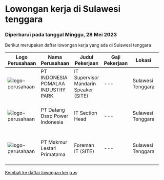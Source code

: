 
  # Lowongan kerja di Sulawesi tenggara

  ### Diperbarui pada tanggal Minggu, 28 Mei 2023

  Berikut merupakan daftar lowongan kerja yang ada di Sulawesi tenggara

  |Logo Perusahaan | Nama Perusahaan | Judul Pekerjaan | Gaji Pekerjaan | Lokasi | Deskripsi | Tanggal diunggah | Pranala |
  | -------------- | --------------- | --------------- | --------- | --------- | -------------- | ------- | ----------- |
  |![logo-perusahaan](https://image-service-cdn.seek.com.au/cc2f404fdf9a9df2e68625c1c7fc72ec0fa94629/ee4dce1061f3f616224767ad58cb2fc751b8d2dc)|PT INDONESIA POMALAA INDUSTRY PARK|IT Supervisor Mandarin Speaker (SITE)|---|Sulawesi Tenggara|Bertanggung jawab untuk berhubungan dengan supplier internet. Bertanggung jawab atas pemecahan masalah di tempat untuk jaringan internet perusahaan,...|Senin, 22 Mei 2023|https://www.jobstreet.co.id/id/job/it-supervisor-mandarin-speaker-site-4341310?token=0~3d2f39cd-c945-4acf-ae47-72fc34a462da&sectionRank=1&jobId=jobstreet-id-job-4341310|
|![logo-perusahaan](https://image-service-cdn.seek.com.au/b7f7cd1fe24cb04b86fe1555d5d18f486cc0892d/ee4dce1061f3f616224767ad58cb2fc751b8d2dc)|PT Datang Dssp Power Indonesia|IT Section Head|---|Sulawesi Tenggara|Job Description : Observe all operation activity IT devices on IPP Kendari-3 to operate efficient and smooth. Monitoring network service devices &amp;...|Selasa, 16 Mei 2023|https://www.jobstreet.co.id/id/job/it-section-head-4335342?token=0~3d2f39cd-c945-4acf-ae47-72fc34a462da&sectionRank=2&jobId=jobstreet-id-job-4335342|
|![logo-perusahaan](https://image-service-cdn.seek.com.au/64b61b68ba49e3df3ba532ae40282bd3e0b880e2/ee4dce1061f3f616224767ad58cb2fc751b8d2dc)|PT Makmur Lestari Primatama|Foreman IT (SITE)|---|Sulawesi Tenggara|Deskripsi Pekerjaan Melakukan maintenance/troubleshooting/update software dan hardware (mikrotik, email, Laptop/PC, Printer, wireless access point,...|Rabu, 03 Mei 2023|https://www.jobstreet.co.id/id/job/foreman-it-site-4316992?token=0~3d2f39cd-c945-4acf-ae47-72fc34a462da&sectionRank=3&jobId=jobstreet-id-job-4316992|


  [Kembali ke daftar lowongan kerja 🔙](../README.md#daftar-lowongan-kerja)
  
